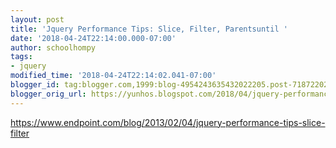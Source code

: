 ```yaml
---
layout: post
title: 'Jquery Performance Tips: Slice, Filter, Parentsuntil '
date: '2018-04-24T22:14:00.000-07:00'
author: schoolhompy
tags:
- jquery
modified_time: '2018-04-24T22:14:02.041-07:00'
blogger_id: tag:blogger.com,1999:blog-4954243635432022205.post-7187220287546500405
blogger_orig_url: https://yunhos.blogspot.com/2018/04/jquery-performance-tips-slice-filter.html
---
```


https://www.endpoint.com/blog/2013/02/04/jquery-performance-tips-slice-filter<br /><br />